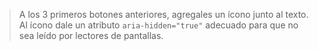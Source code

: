 > A los 3 primeros botones anteriores, agregales un ícono junto al texto. Al ícono dale un atributo `aria-hidden="true"` adecuado para que no sea leído por lectores de pantallas.